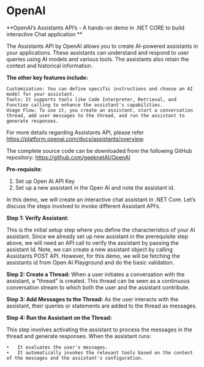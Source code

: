 # OpenAI

**OpenAI’s Assistants API’s - A hands-on demo in .NET CORE to build interactive Chat application **

The Assistants API by OpenAI allows you to create AI-powered assistants in your applications. These assistants can understand and respond to user queries using AI models and various tools. The assistants also retain the context and historical information. 

**The other key features include:**
    
    Customization: You can define specific instructions and choose an AI model for your assistant.
    Tools: It supports tools like Code Interpreter, Retrieval, and Function calling to enhance the assistant's capabilities.
    Usage Flow: To use it, you create an assistant, start a conversation thread, add user messages to the thread, and run the assistant to generate responses.
		
For more details regarding Assistants API, please refer https://platform.openai.com/docs/assistants/overview.

The complete source code can be downloaded from the following GitHub repository: https://github.com/geeknetAI/OpenAI

**Pre-requisite**:

1.	Set up Open AI API Key
2.	Set up a new assistant in the Open AI and note the assistant id.

In this demo, we will create an interactive chat assistant in .NET Core. Let’s discuss the steps involved to invoke different Assistant API’s. 

**Step 1: Verify Assistant**: 

This is the initial setup step where you define the characteristics of your AI assistant. 
Since we already set up new assistant in the prerequisite step above, we will need an API call to verify the assistant by passing the assistant Id.
Note, we can create a new assistant object by calling Assistants POST API. However, for this demo, we will be fetching the assistants id from Open AI Playground and do the basic validation.

**Step 2: Create a Thread:** 
When a user initiates a conversation with the assistant, a "thread" is created. This thread can be seen as a continuous conversation stream to which both the user and the assistant contribute.

**Step 3: Add Messages to the Thread:** 
As the user interacts with the assistant, their queries or statements are added to the thread as messages.

**Step 4: Run the Assistant on the Thread:** 

This step involves activating the assistant to process the messages in the thread and generate responses. When the assistant runs:

    •	It evaluates the user's messages.
    •	It automatically invokes the relevant tools based on the content of the messages and the assistant's configuration.


